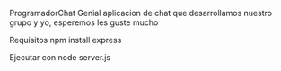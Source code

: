ProgramadorChat
Genial aplicacion de chat que desarrollamos nuestro grupo y yo, esperemos les guste mucho

Requisitos
npm install express

Ejecutar con node server.js
